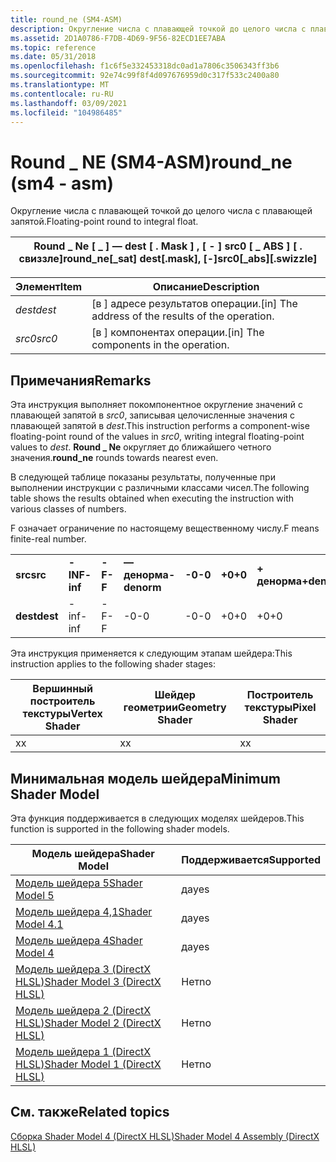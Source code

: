 ```yaml
---
title: round_ne (SM4-ASM)
description: Округление числа с плавающей точкой до целого числа с плавающей запятой. | round_ne (SM4-ASM)
ms.assetid: 2D1A0786-F7DB-4D69-9F56-82ECD1EE7ABA
ms.topic: reference
ms.date: 05/31/2018
ms.openlocfilehash: f1c6f5e332453318dc0ad1a7806c3506343ff3b6
ms.sourcegitcommit: 92e74c99f8f4d097676959d0c317f533c2400a80
ms.translationtype: MT
ms.contentlocale: ru-RU
ms.lasthandoff: 03/09/2021
ms.locfileid: "104986485"
---
```

# <a name="round_ne-sm4---asm"></a><span data-ttu-id="69e29-104">Round \_ NE (SM4-ASM)</span><span class="sxs-lookup"><span data-stu-id="69e29-104">round\_ne (sm4 - asm)</span></span>

<span data-ttu-id="69e29-105">Округление числа с плавающей точкой до целого числа с плавающей запятой.</span><span class="sxs-lookup"><span data-stu-id="69e29-105">Floating-point round to integral float.</span></span>



| <span data-ttu-id="69e29-106">Round \_ Ne \[ \_ \] — dest \[ . Mask \] , \[ - \] src0 \[ \_ ABS \] \[ . свиззле\]</span><span class="sxs-lookup"><span data-stu-id="69e29-106">round\_ne\[\_sat\] dest\[.mask\], \[-\]src0\[\_abs\]\[.swizzle\]</span></span> |
|------------------------------------------------------------------|



 



| <span data-ttu-id="69e29-107">Элемент</span><span class="sxs-lookup"><span data-stu-id="69e29-107">Item</span></span>                                                            | <span data-ttu-id="69e29-108">Описание</span><span class="sxs-lookup"><span data-stu-id="69e29-108">Description</span></span>                                                    |
|-----------------------------------------------------------------|----------------------------------------------------------------|
| <span data-ttu-id="69e29-109"><span id="dest"></span><span id="DEST"></span>*dest*</span><span class="sxs-lookup"><span data-stu-id="69e29-109"><span id="dest"></span><span id="DEST"></span>*dest*</span></span><br/> | <span data-ttu-id="69e29-110">\[в \] адресе результатов операции.</span><span class="sxs-lookup"><span data-stu-id="69e29-110">\[in\] The address of the results of the operation.</span></span><br/> |
| <span data-ttu-id="69e29-111"><span id="src0"></span><span id="SRC0"></span>*src0*</span><span class="sxs-lookup"><span data-stu-id="69e29-111"><span id="src0"></span><span id="SRC0"></span>*src0*</span></span><br/> | <span data-ttu-id="69e29-112">\[в \] компонентах операции.</span><span class="sxs-lookup"><span data-stu-id="69e29-112">\[in\] The components in the operation.</span></span><br/>             |



 

## <a name="remarks"></a><span data-ttu-id="69e29-113">Примечания</span><span class="sxs-lookup"><span data-stu-id="69e29-113">Remarks</span></span>

<span data-ttu-id="69e29-114">Эта инструкция выполняет покомпонентное округление значений с плавающей запятой в *src0*, записывая целочисленные значения с плавающей запятой в *dest*.</span><span class="sxs-lookup"><span data-stu-id="69e29-114">This instruction performs a component-wise floating-point round of the values in *src0*, writing integral floating-point values to *dest*.</span></span> <span data-ttu-id="69e29-115">**Round \_ Ne** округляет до ближайшего четного значения.</span><span class="sxs-lookup"><span data-stu-id="69e29-115">**round\_ne** rounds towards nearest even.</span></span>

<span data-ttu-id="69e29-116">В следующей таблице показаны результаты, полученные при выполнении инструкции с различными классами чисел.</span><span class="sxs-lookup"><span data-stu-id="69e29-116">The following table shows the results obtained when executing the instruction with various classes of numbers.</span></span>

<span data-ttu-id="69e29-117">F означает ограничение по настоящему вещественному числу.</span><span class="sxs-lookup"><span data-stu-id="69e29-117">F means finite-real number.</span></span>



|          |          |        |             |        |        |             |        |          |         |
|----------|----------|--------|-------------|--------|--------|-------------|--------|----------|---------|
| <span data-ttu-id="69e29-118">**src**</span><span class="sxs-lookup"><span data-stu-id="69e29-118">**src**</span></span>  | <span data-ttu-id="69e29-119">**-INF**</span><span class="sxs-lookup"><span data-stu-id="69e29-119">**-inf**</span></span> | <span data-ttu-id="69e29-120">**-F**</span><span class="sxs-lookup"><span data-stu-id="69e29-120">**-F**</span></span> | <span data-ttu-id="69e29-121">**— денорма**</span><span class="sxs-lookup"><span data-stu-id="69e29-121">**-denorm**</span></span> | <span data-ttu-id="69e29-122">**-0**</span><span class="sxs-lookup"><span data-stu-id="69e29-122">**-0**</span></span> | <span data-ttu-id="69e29-123">**+0**</span><span class="sxs-lookup"><span data-stu-id="69e29-123">**+0**</span></span> | <span data-ttu-id="69e29-124">**+ денорма**</span><span class="sxs-lookup"><span data-stu-id="69e29-124">**+denorm**</span></span> | <span data-ttu-id="69e29-125">**+ F**</span><span class="sxs-lookup"><span data-stu-id="69e29-125">**+F**</span></span> | <span data-ttu-id="69e29-126">**+ INF**</span><span class="sxs-lookup"><span data-stu-id="69e29-126">**+inf**</span></span> | <span data-ttu-id="69e29-127">**Не число**</span><span class="sxs-lookup"><span data-stu-id="69e29-127">**NaN**</span></span> |
| <span data-ttu-id="69e29-128">**dest**</span><span class="sxs-lookup"><span data-stu-id="69e29-128">**dest**</span></span> | <span data-ttu-id="69e29-129">-inf</span><span class="sxs-lookup"><span data-stu-id="69e29-129">-inf</span></span>     | <span data-ttu-id="69e29-130">-F</span><span class="sxs-lookup"><span data-stu-id="69e29-130">-F</span></span>     | <span data-ttu-id="69e29-131">-0</span><span class="sxs-lookup"><span data-stu-id="69e29-131">-0</span></span>          | <span data-ttu-id="69e29-132">-0</span><span class="sxs-lookup"><span data-stu-id="69e29-132">-0</span></span>     | <span data-ttu-id="69e29-133">+0</span><span class="sxs-lookup"><span data-stu-id="69e29-133">+0</span></span>     | <span data-ttu-id="69e29-134">+0</span><span class="sxs-lookup"><span data-stu-id="69e29-134">+0</span></span>          | <span data-ttu-id="69e29-135">+ F</span><span class="sxs-lookup"><span data-stu-id="69e29-135">+F</span></span>     | <span data-ttu-id="69e29-136">+inf</span><span class="sxs-lookup"><span data-stu-id="69e29-136">+inf</span></span>     | <span data-ttu-id="69e29-137">не число</span><span class="sxs-lookup"><span data-stu-id="69e29-137">NaN</span></span>     |



 

<span data-ttu-id="69e29-138">Эта инструкция применяется к следующим этапам шейдера:</span><span class="sxs-lookup"><span data-stu-id="69e29-138">This instruction applies to the following shader stages:</span></span>



| <span data-ttu-id="69e29-139">Вершинный построитель текстуры</span><span class="sxs-lookup"><span data-stu-id="69e29-139">Vertex Shader</span></span> | <span data-ttu-id="69e29-140">Шейдер геометрии</span><span class="sxs-lookup"><span data-stu-id="69e29-140">Geometry Shader</span></span> | <span data-ttu-id="69e29-141">Построитель текстуры</span><span class="sxs-lookup"><span data-stu-id="69e29-141">Pixel Shader</span></span> |
|---------------|-----------------|--------------|
| <span data-ttu-id="69e29-142">x</span><span class="sxs-lookup"><span data-stu-id="69e29-142">x</span></span>             | <span data-ttu-id="69e29-143">x</span><span class="sxs-lookup"><span data-stu-id="69e29-143">x</span></span>               | <span data-ttu-id="69e29-144">x</span><span class="sxs-lookup"><span data-stu-id="69e29-144">x</span></span>            |



 

## <a name="minimum-shader-model"></a><span data-ttu-id="69e29-145">Минимальная модель шейдера</span><span class="sxs-lookup"><span data-stu-id="69e29-145">Minimum Shader Model</span></span>

<span data-ttu-id="69e29-146">Эта функция поддерживается в следующих моделях шейдеров.</span><span class="sxs-lookup"><span data-stu-id="69e29-146">This function is supported in the following shader models.</span></span>



| <span data-ttu-id="69e29-147">Модель шейдера</span><span class="sxs-lookup"><span data-stu-id="69e29-147">Shader Model</span></span>                                              | <span data-ttu-id="69e29-148">Поддерживается</span><span class="sxs-lookup"><span data-stu-id="69e29-148">Supported</span></span> |
|-----------------------------------------------------------|-----------|
| [<span data-ttu-id="69e29-149">Модель шейдера 5</span><span class="sxs-lookup"><span data-stu-id="69e29-149">Shader Model 5</span></span>](d3d11-graphics-reference-sm5.md)        | <span data-ttu-id="69e29-150">да</span><span class="sxs-lookup"><span data-stu-id="69e29-150">yes</span></span>       |
| [<span data-ttu-id="69e29-151">Модель шейдера 4,1</span><span class="sxs-lookup"><span data-stu-id="69e29-151">Shader Model 4.1</span></span>](dx-graphics-hlsl-sm4.md)              | <span data-ttu-id="69e29-152">да</span><span class="sxs-lookup"><span data-stu-id="69e29-152">yes</span></span>       |
| [<span data-ttu-id="69e29-153">Модель шейдера 4</span><span class="sxs-lookup"><span data-stu-id="69e29-153">Shader Model 4</span></span>](dx-graphics-hlsl-sm4.md)                | <span data-ttu-id="69e29-154">да</span><span class="sxs-lookup"><span data-stu-id="69e29-154">yes</span></span>       |
| [<span data-ttu-id="69e29-155">Модель шейдера 3 (DirectX HLSL)</span><span class="sxs-lookup"><span data-stu-id="69e29-155">Shader Model 3 (DirectX HLSL)</span></span>](dx-graphics-hlsl-sm3.md) | <span data-ttu-id="69e29-156">Нет</span><span class="sxs-lookup"><span data-stu-id="69e29-156">no</span></span>        |
| [<span data-ttu-id="69e29-157">Модель шейдера 2 (DirectX HLSL)</span><span class="sxs-lookup"><span data-stu-id="69e29-157">Shader Model 2 (DirectX HLSL)</span></span>](dx-graphics-hlsl-sm2.md) | <span data-ttu-id="69e29-158">Нет</span><span class="sxs-lookup"><span data-stu-id="69e29-158">no</span></span>        |
| [<span data-ttu-id="69e29-159">Модель шейдера 1 (DirectX HLSL)</span><span class="sxs-lookup"><span data-stu-id="69e29-159">Shader Model 1 (DirectX HLSL)</span></span>](dx-graphics-hlsl-sm1.md) | <span data-ttu-id="69e29-160">Нет</span><span class="sxs-lookup"><span data-stu-id="69e29-160">no</span></span>        |



 

## <a name="related-topics"></a><span data-ttu-id="69e29-161">См. также</span><span class="sxs-lookup"><span data-stu-id="69e29-161">Related topics</span></span>

<dl> <dt>

[<span data-ttu-id="69e29-162">Сборка Shader Model 4 (DirectX HLSL)</span><span class="sxs-lookup"><span data-stu-id="69e29-162">Shader Model 4 Assembly (DirectX HLSL)</span></span>](dx-graphics-hlsl-sm4-asm.md)
</dt> </dl>

 

 





